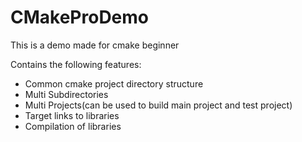 # CMakeProDemo
This is a demo made for cmake beginner

Contains the following features:
- Common cmake project directory structure
- Multi Subdirectories
- Multi Projects(can be used to build main project and test project) 
- Target links to libraries
- Compilation of libraries
